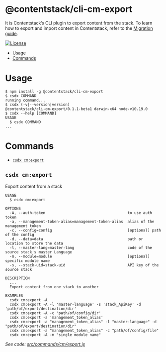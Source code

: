 @contentstack/cli-cm-export
===================

It is Contentstack’s CLI plugin to export content from the stack. To learn how to export and import content in Contentstack, refer to the [Migration guide](https://www.contentstack.com/docs/developers/cli/migration/). 

[![License](https://img.shields.io/npm/l/@contentstack/cli)](https://github.com/contentstack/cli/blob/main/LICENSE)

<!-- toc -->
* [Usage](#usage)
* [Commands](#commands)
<!-- tocstop -->
# Usage
<!-- usage -->
```sh-session
$ npm install -g @contentstack/cli-cm-export
$ csdx COMMAND
running command...
$ csdx (-v|--version|version)
@contentstack/cli-cm-export/0.1.1-beta1 darwin-x64 node-v10.19.0
$ csdx --help [COMMAND]
USAGE
  $ csdx COMMAND
...
```
<!-- usagestop -->
# Commands
<!-- commands -->
* [`csdx cm:export`](#csdx-cmexport)

## `csdx cm:export`

Export content from a stack

```
USAGE
  $ csdx cm:export

OPTIONS
  -A, --auth-token                                     to use auth token
  -a, --management-token-alias=management-token-alias  alias of the management token
  -c, --config=config                                  [optional] path of the config
  -d, --data=data                                      path or location to store the data
  -l, --master-lang=master-lang                        code of the source stack's master Language
  -m, --module=module                                  [optional] specific module name
  -s, --stack-uid=stack-uid                            API key of the source stack

DESCRIPTION
  ...
  Export content from one stack to another

EXAMPLES
  csdx cm:export -A
  csdx cm:export -A -l 'master-language' -s 'stack_ApiKey' -d 'path/of/export/destination/dir'
  csdx cm:export -A -c 'path/of/config/dir'
  csdx cm:export -a 'management_token_alias'
  csdx cm:export -a "management_token_alias" -l "master-language" -d "path/of/export/destination/dir"
  csdx cm:export -a "management_token_alias" -c "path/of/config/file"
  csdx cm:export -A -m "single module name"
```

_See code: [src/commands/cm/export.js](https://github.com/contentstack/cli/blob/v0.1.1-beta1/packages/contentstack-export/src/commands/cm/export.js)_
<!-- commandsstop -->
